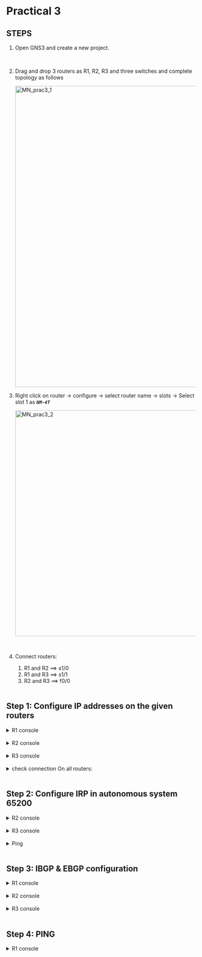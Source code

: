 # Practical 3

## STEPS

1. Open GNS3 and create a new project.

<br>

2. Drag and drop 3 routers as R1, R2, R3 and three switches and complete topology as follows

    <img src="https://github.com/NinadKarlekar/TestRepoNK/assets/88243315/164cf156-746d-4a51-900d-ff22b7cf0d83" alt="MN_prac3_1" width="800">

3. Right click on router -> configure -> select router name -> slots -> Select slot 1 as ***`NM-4T`***

    <img src="https://github.com/NinadKarlekar/TestRepoNK/assets/88243315/e48b6919-22a9-4810-8e44-f0846a033893" alt="MN_prac3_2" width="600">


<br>

4. Connect routers: 

    1. R1 and R2 ==> s1/0
    2. R1 and R3 ==> s1/1
    3. R2 and R3 ==> f0/0

    <br>

## Step 1: Configure IP addresses on the given routers


<details>
<summary>R1 console</summary>
<br>

```console
conf t
```

```console
int f0/1
```

```console
ip add 192.168.1.1 255.255.255.0
```

```console
no sh
```

```console

int s1/0
```

```console
ip add 172.16.1.1 255.255.255.0
```

```console
no sh
```

```console

int s1/1
```

```console
ip add 172.16.5.1 255.255.255.0
```

```console
no sh

```

<img src="https://github.com/NinadKarlekar/TestRepoNK/assets/88243315/3675d35e-bdbe-400f-9c99-f8730ffaa7a6" alt="MN_prac3_3" width="550">

</details>

<br>

<details>
<summary>R2 console</summary>
<br>

```console
conf t
```

```console
int f0/0
```

```console
ip add 10.10.10.2 255.255.255.0
```

```console
no sh
```

```console
int f0/1
```

```console
ip add 192.168.2.2 255.255.255.0
```

```console
no sh
```

```console

int s1/0
```

```console
ip add 172.16.1.2 255.255.255.0
```

```console
no sh

```

<img src="https://github.com/NinadKarlekar/TestRepoNK/assets/88243315/d2e737ef-9425-4c5d-b2a4-b9578f9e32f3" alt="MN_prac3_4" width="550">


</details>

<br>

<details>
<summary>R3 console</summary>
<br>

```console
conf t
```

```console
int f0/0
```

```console
ip add 10.10.10.3 255.255.255.0
```

```console
no sh
```

```console
int f0/1
```

```console
ip add 192.168.3.3 255.255.255.0
```

```console
no sh
```

```console
int s1/1
```

```console
ip add 172.16.5.3 255.255.255.0
```

```console
no sh
```

<img src="https://github.com/NinadKarlekar/TestRepoNK/assets/88243315/8063cc93-f768-4d7d-b93f-44665ee7e1c9" alt="MN_prac3_5" width="550">


</details>

<br>

<details>
<summary>check connection On all routers:</summary>
<br>

```console
do sh ip int br | include up
```

<img src="https://github.com/NinadKarlekar/TestRepoNK/assets/88243315/2de03085-3d40-463f-b2b1-424cc81f3145" alt="MN_prac3_6" width="550">
<img src="https://github.com/NinadKarlekar/TestRepoNK/assets/88243315/761a2cf5-3a17-46f7-8148-a62b19ad2c9a" alt="MN_prac3_7" width="550">
<img src="https://github.com/NinadKarlekar/TestRepoNK/assets/88243315/12e9892c-41bd-4a00-92f0-1c2c36c3ce4a" alt="MN_prac3_8" width="550">


</details>

<br>

## Step 2: Configure IRP in autonomous system 65200


<details>
<summary>R2 console</summary>
<br>

```console
router ospf 1
```

```console
network 10.10.10.0 0.0.0.255 area 0
```

```console
network 192.168.2.0 0.0.0.255 area 1
```

<img src="https://github.com/NinadKarlekar/TestRepoNK/assets/88243315/81031ea9-0907-42cb-bf58-e5b8851049ee" alt="MN_prac3_9" width="550">

</details>

<br>

<details>
<summary>R3 console</summary>
<br>

```console
router ospf 1
network 10.10.10.0 0.0.0.255 area 0
network 192.168.3.0 0.0.0.255 area 2

```

<img src="https://github.com/NinadKarlekar/TestRepoNK/assets/88243315/ac03798d-1856-40fb-bab0-d0ba696449b0" alt="MN_prac3_10" width="550">

</details>

<br>

<details>
<summary>Ping</summary>
<br>

```console
do ping 192.168.2.2
```

<img src="https://github.com/NinadKarlekar/TestRepoNK/assets/88243315/e9076091-577f-473c-a40f-332edbbcfc42" alt="MN_prac3_11" width="550">

</details>

<br>

## Step 3: IBGP & EBGP configuration


<details>
<summary>R1 console</summary>
<br>

```console
router bgp 65100
network 192.168.1.0
network 172.16.1.0 mask 255.255.255.0
network 172.16.5.0 mask 255.255.255.0
neighbor 172.16.1.2 remote-as 65200
neighbor 172.16.5.3 remote-as 65200
do sh ip route


```

<img src="https://github.com/NinadKarlekar/TestRepoNK/assets/88243315/081f0c61-a9fb-4135-a10e-0b331426984d" alt="MN_prac3_12" width="550">

</details>

<br>

<details>
<summary>R2 console</summary>
<br>

```console
router bgp 65200
redistribute ospf 1
network 172.16.1.0 mask 255.255.255.0
neighbor 172.16.1.1 remote-as 65100
neighbor 10.10.10.3 remote-as 65200
```

<img src="https://github.com/NinadKarlekar/TestRepoNK/assets/88243315/3c856161-2b23-4b52-b4ef-e4f072e88abb" alt="MN_prac3_13" width="550">

</details>

<br>

<details>
<summary>R3 console</summary>
<br>

```console
router bgp 65200
```

```console
redistribute ospf 1
```

```console
network 172.16.5.0 mask 255.255.255.0
```

```console
neighbor 172.16.5.1 remote-as 65100
```

```console
neighbor 10.10.10.2 remote-as 65200
```

```console
do sh ip route

```

<img src="https://github.com/NinadKarlekar/TestRepoNK/assets/88243315/1f940445-0a5d-4ad2-9a77-9994da3ad8b7" alt="MN_prac3_14" width="550">

</details>

<br>

## Step 4: PING

<details>
<summary>R1 console</summary>
<br>

```console
do ping 192.168.3.3
```

```console
do ping 192.168.2.2
```

<img src="https://github.com/NinadKarlekar/TestRepoNK/assets/88243315/24db677f-0b50-49ba-bbec-f9d3e3463277" alt="MN_prac3_15" width="550">

</details>